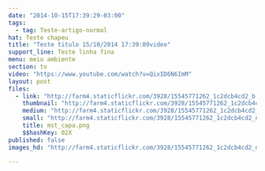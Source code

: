```yaml
---
date: "2014-10-15T17:39:29-03:00"
tags:
  - tag: Teste-artigo-normal
hat: Teste chapeu
title: "Teste titulo 15/10/2014 17:39:09video"
support_line: Teste linha fina
menu: meio ambiente
section: tv
video: "https://www.youtube.com/watch?v=QixID6N6ImM"
layout: post
files:
  - link: "http://farm4.staticflickr.com/3928/15545771262_1c2dcb4cd2_b.jpg"
    thumbnail: "http://farm4.staticflickr.com/3928/15545771262_1c2dcb4cd2_t.jpg"
    medium: "http://farm4.staticflickr.com/3928/15545771262_1c2dcb4cd2_z.jpg"
    small: "http://farm4.staticflickr.com/3928/15545771262_1c2dcb4cd2_n.jpg"
    title: mst_capa.png
    $$hashKey: 02X
published: false
images_hd: "http://farm4.staticflickr.com/3928/15545771262_1c2dcb4cd2_n.jpg"

---
```

